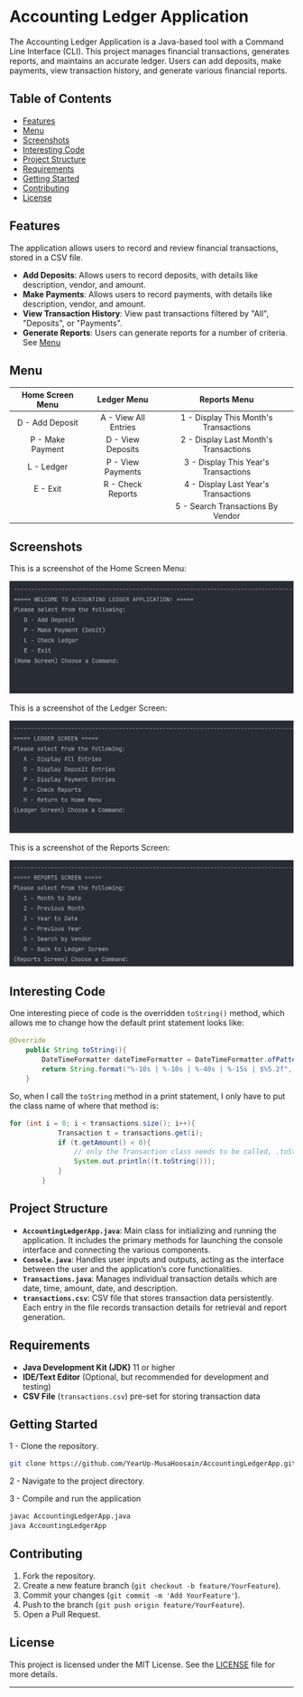 # Accounting Ledger Application

The Accounting Ledger Application is a Java-based tool with a Command Line Interface (CLI). This project manages financial transactions, generates reports, and maintains an accurate ledger. Users can add deposits, make payments, view transaction history, and generate various financial reports.

## Table of Contents

- [Features](#features)
- [Menu](#menu)
- [Screenshots](#screenshots)
- [Interesting Code](#interesting-code)
- [Project Structure](#project-structure)
- [Requirements](#requirements)
- [Getting Started](#getting-started)
- [Contributing](#contributing)
- [License](#license)

## Features

The application allows users to record and review financial transactions, stored in a CSV file.
- **Add Deposits**: Allows users to record deposits, with details like description, vendor, and amount.
- **Make Payments**: Allows users to record payments, with details like description, vendor, and amount.
- **View Transaction History**: View past transactions filtered by "All", "Deposits", or "Payments".
- **Generate Reports**: Users can generate reports for a number of criteria. See [Menu](#menu)

## Menu

| Home Screen Menu | Ledger Menu | Reports Menu |
|:-----:| :---: | :---: |
| D - Add Deposit | A - View All Entries | 1 - Display This Month's Transactions |
| P - Make Payment | D - View Deposits | 2 - Display Last Month's Transactions |
| L - Ledger | P - View Payments | 3 - Display This Year's Transactions |
| E - Exit | R - Check Reports | 4 - Display Last Year's Transactions |
| | | 5 - Search Transactions By Vendor |

## Screenshots

This is a screenshot of the Home Screen Menu:

![HomeScreenMenu](images/HomeScreen.jpg)

This is a screenshot of the Ledger Screen:

![LedgerScreen](images/LedgerScreen.jpg)

This is a screenshot of the Reports Screen:

![ReportsScreen](images/ReportsScreen.jpg)

## Interesting Code

One interesting piece of code is the overridden `toString()` method, which allows me to change how the default print statement looks like:

```java
@Override
    public String toString(){
        DateTimeFormatter dateTimeFormatter = DateTimeFormatter.ofPattern("HH:mm:ss");
        return String.format("%-10s | %-10s | %-40s | %-15s | $%5.2f", getDate(), getTime().format(dateTimeFormatter), getDescription(), getVendor(), getAmount());
    }
```
So, when I call the `toString` method in a print statement, I only have to put the class name of where that method is:

```java
for (int i = 0; i < transactions.size(); i++){
            Transaction t = transactions.get(i);
            if (t.getAmount() < 0){
                // only the Transaction class needs to be called, .toString() is optional to put here
                System.out.println((t.toString()));
            }
        }
```

## Project Structure

- **`AccountingLedgerApp.java`**: Main class for initializing and running the application. It includes the primary methods for launching the console interface and connecting the various components.
- **`Console.java`**: Handles user inputs and outputs, acting as the interface between the user and the application’s core functionalities.
- **`Transactions.java`**: Manages individual transaction details which are date, time, amount, date, and description.
- **`transactions.csv`**: CSV file that stores transaction data persistently. Each entry in the file records transaction details for retrieval and report generation.

## Requirements

- **Java Development Kit (JDK)** 11 or higher
- **IDE/Text Editor** (Optional, but recommended for development and testing)
- **CSV File** (`transactions.csv`) pre-set for storing transaction data

## Getting Started

1 - Clone the repository.

```bash
git clone https://github.com/YearUp-MusaHoosain/AccountingLedgerApp.git
```

2 - Navigate to the project directory.

3 - Compile and run the application

```bash  
javac AccountingLedgerApp.java
java AccountingLedgerApp
```

## Contributing

1. Fork the repository.
2. Create a new feature branch (`git checkout -b feature/YourFeature`).
3. Commit your changes (`git commit -m 'Add YourFeature'`).
4. Push to the branch (`git push origin feature/YourFeature`).
5. Open a Pull Request.

## License

This project is licensed under the MIT License. See the [LICENSE](LICENSE) file for more details.

---